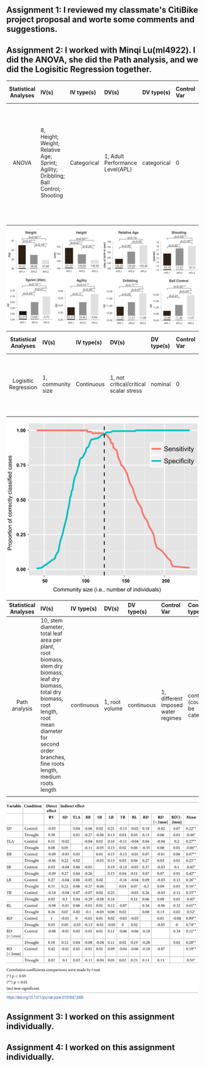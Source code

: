 ## Assignment 1: I reviewed my classmate's CitiBike project proposal and worte some comments and suggestions.
## Assignment 2: I worked with Minqi Lu(ml4922). I did the ANOVA, she did the Path analysis, and we did the Logisitic Regression together.
| **Statistical Analyses**	|  **IV(s)**  |  **IV type(s)** |  **DV(s)**  |  **DV type(s)**  |  **Control Var** | **Control Var type**  | **Question to be answered** | **_H0_** | **alpha** | **link to paper**| 
|:----------:|:----------|:------------|:-------------|:-------------|:------------|:------------- |:------------------|:----:|:-------:|:-------|
ANOVA	| 8, Height; Weight; Relative Age; Sprint; Agility; Dribbling; Ball Control; Shooting | Categorical | 1, Adult Performance Level(APL)| categorical | 0 | N/A | 	Do the motor and anthropometric variables show a prognostic relevance for future success in adulthood? | Players who reached higher APL do not have better motor test result than players with lower APL. | 0.05 | [The influence of speed abilities and technical skills in early adolescence on adult success in soccer: A long-term prospective analysis using ANOVA and SEM approaches](https://journals.plos.org/plosone/article?id=10.1371/journal.pone.0182211) |
  |||||||||

![main plot](g002.PNG)

| **Statistical Analyses**	|  **IV(s)**  |  **IV type(s)** |  **DV(s)**  |  **DV type(s)**  |  **Control Var** | **Control Var type**  | **Question to be answered** | **_H0_** | **alpha** | **link to paper**| 
|:----------:|:----------|:------------|:-------------|:-------------|:------------|:------------- |:------------------|:----:|:-------:|:-------|
Logisitic Regression	| 1, community size | Continuous | 1, not critical/critical scalar stress| nominal | 0 | N/A | 	Whether there is a significant relationship between the absence/presence of critical scalar stress and community size | There is no significant relationship between the absence/presence of critical scalar stress and community size | 0.05 | [Modeling Group Size and Scalar Stress by Logistic Regression from an Archaeological Perspective](https://journals.plos.org/plosone/article?id=10.1371/journal.pone.0091510) |
  |||||||||

![main plot](journal.pone.0091510.g004.png)

| **Statistical Analyses**|  **IV(s)**  |  **IV type(s)** |  **DV(s)**  |  **DV type(s)**  |  **Control Var** | **Control Var type**  | **Question to be answered** | **_H0_** | **alpha** | **link to paper**| 
|:----------:|:----------|:------------|:-------------|:-------------|:------------|:------------- |:------------------|:----:|:-------:|:-------|
Path analysis	| 10, stem diameter, total leaf area per plant, root biomass, stem dry biomass, leaf dry biomass, total dry biomass, root length, root mean diameter for second order branches, fine roots length, medium roots length| continuous | 1, root volume | continuous | 1, different imposed water regimes  | continuous (could also be categorical) | 	What are the direct and indirect effects of those morphological characteristics on root volume. | Morphological alterations play an important role in tolerance of cacao progenies to water stress and that at least one morphological character has potential for direct or indirect selection of drought tolerance. | 0.05 | [Path analysis of phenotypic traits in young cacao plants under drought conditions](https://journals.plos.org/plosone/article?id=10.1371/journal.pone.0191847#abstract0) |
  |||||||||
  
![main plot](pathanalysis.png)

## Assignment 3: I worked on this assignment individually. 
## Assignment 4: I worked on this assignment individually.
